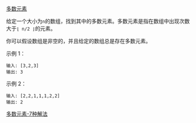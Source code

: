 [多数元素](https://leetcode-cn.com/problems/majority-element/)

给定一个大小为`n`的数组，找到其中的多数元素。多数元素是指在数组中出现次数大于`⌊ n/2 ⌋`的元素。

你可以假设数组是非空的，并且给定的数组总是存在多数元素。

示例 1：

```
输入: [3,2,3]
输出: 3
```

示例 2：

```
输入: [2,2,1,1,1,2,2]
输出: 2
```

[多数元素-7种解法](https://leetcode-cn.com/problems/majority-element/solution/duo-shu-yuan-su-7chong-jie-fa-by-617076674/)